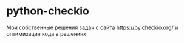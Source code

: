 # python-checkio
Мои собственные решения задач с сайта https://py.checkio.org/ и оптимизация кода в решениях
